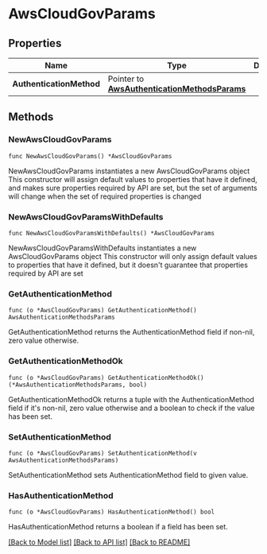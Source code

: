 # AwsCloudGovParams

## Properties

Name | Type | Description | Notes
------------ | ------------- | ------------- | -------------
**AuthenticationMethod** | Pointer to [**AwsAuthenticationMethodsParams**](AwsAuthenticationMethodsParams.md) |  | [optional] 

## Methods

### NewAwsCloudGovParams

`func NewAwsCloudGovParams() *AwsCloudGovParams`

NewAwsCloudGovParams instantiates a new AwsCloudGovParams object
This constructor will assign default values to properties that have it defined,
and makes sure properties required by API are set, but the set of arguments
will change when the set of required properties is changed

### NewAwsCloudGovParamsWithDefaults

`func NewAwsCloudGovParamsWithDefaults() *AwsCloudGovParams`

NewAwsCloudGovParamsWithDefaults instantiates a new AwsCloudGovParams object
This constructor will only assign default values to properties that have it defined,
but it doesn't guarantee that properties required by API are set

### GetAuthenticationMethod

`func (o *AwsCloudGovParams) GetAuthenticationMethod() AwsAuthenticationMethodsParams`

GetAuthenticationMethod returns the AuthenticationMethod field if non-nil, zero value otherwise.

### GetAuthenticationMethodOk

`func (o *AwsCloudGovParams) GetAuthenticationMethodOk() (*AwsAuthenticationMethodsParams, bool)`

GetAuthenticationMethodOk returns a tuple with the AuthenticationMethod field if it's non-nil, zero value otherwise
and a boolean to check if the value has been set.

### SetAuthenticationMethod

`func (o *AwsCloudGovParams) SetAuthenticationMethod(v AwsAuthenticationMethodsParams)`

SetAuthenticationMethod sets AuthenticationMethod field to given value.

### HasAuthenticationMethod

`func (o *AwsCloudGovParams) HasAuthenticationMethod() bool`

HasAuthenticationMethod returns a boolean if a field has been set.


[[Back to Model list]](../README.md#documentation-for-models) [[Back to API list]](../README.md#documentation-for-api-endpoints) [[Back to README]](../README.md)


